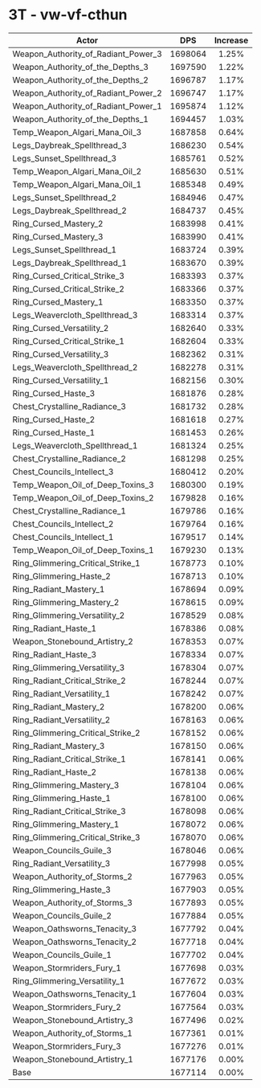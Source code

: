 # 3T - vw-vf-cthun
| Actor | DPS | Increase |
|---|:---:|:---:|
|Weapon_Authority_of_Radiant_Power_3|1698064|1.25%|
|Weapon_Authority_of_the_Depths_3|1697590|1.22%|
|Weapon_Authority_of_the_Depths_2|1696787|1.17%|
|Weapon_Authority_of_Radiant_Power_2|1696747|1.17%|
|Weapon_Authority_of_Radiant_Power_1|1695874|1.12%|
|Weapon_Authority_of_the_Depths_1|1694457|1.03%|
|Temp_Weapon_Algari_Mana_Oil_3|1687858|0.64%|
|Legs_Daybreak_Spellthread_3|1686230|0.54%|
|Legs_Sunset_Spellthread_3|1685761|0.52%|
|Temp_Weapon_Algari_Mana_Oil_2|1685630|0.51%|
|Temp_Weapon_Algari_Mana_Oil_1|1685348|0.49%|
|Legs_Sunset_Spellthread_2|1684946|0.47%|
|Legs_Daybreak_Spellthread_2|1684737|0.45%|
|Ring_Cursed_Mastery_2|1683998|0.41%|
|Ring_Cursed_Mastery_3|1683990|0.41%|
|Legs_Sunset_Spellthread_1|1683724|0.39%|
|Legs_Daybreak_Spellthread_1|1683670|0.39%|
|Ring_Cursed_Critical_Strike_3|1683393|0.37%|
|Ring_Cursed_Critical_Strike_2|1683366|0.37%|
|Ring_Cursed_Mastery_1|1683350|0.37%|
|Legs_Weavercloth_Spellthread_3|1683314|0.37%|
|Ring_Cursed_Versatility_2|1682640|0.33%|
|Ring_Cursed_Critical_Strike_1|1682604|0.33%|
|Ring_Cursed_Versatility_3|1682362|0.31%|
|Legs_Weavercloth_Spellthread_2|1682278|0.31%|
|Ring_Cursed_Versatility_1|1682156|0.30%|
|Ring_Cursed_Haste_3|1681876|0.28%|
|Chest_Crystalline_Radiance_3|1681732|0.28%|
|Ring_Cursed_Haste_2|1681618|0.27%|
|Ring_Cursed_Haste_1|1681453|0.26%|
|Legs_Weavercloth_Spellthread_1|1681324|0.25%|
|Chest_Crystalline_Radiance_2|1681298|0.25%|
|Chest_Councils_Intellect_3|1680412|0.20%|
|Temp_Weapon_Oil_of_Deep_Toxins_3|1680300|0.19%|
|Temp_Weapon_Oil_of_Deep_Toxins_2|1679828|0.16%|
|Chest_Crystalline_Radiance_1|1679786|0.16%|
|Chest_Councils_Intellect_2|1679764|0.16%|
|Chest_Councils_Intellect_1|1679517|0.14%|
|Temp_Weapon_Oil_of_Deep_Toxins_1|1679230|0.13%|
|Ring_Glimmering_Critical_Strike_1|1678773|0.10%|
|Ring_Glimmering_Haste_2|1678713|0.10%|
|Ring_Radiant_Mastery_1|1678694|0.09%|
|Ring_Glimmering_Mastery_2|1678615|0.09%|
|Ring_Glimmering_Versatility_2|1678529|0.08%|
|Ring_Radiant_Haste_1|1678386|0.08%|
|Weapon_Stonebound_Artistry_2|1678353|0.07%|
|Ring_Radiant_Haste_3|1678334|0.07%|
|Ring_Glimmering_Versatility_3|1678304|0.07%|
|Ring_Radiant_Critical_Strike_2|1678244|0.07%|
|Ring_Radiant_Versatility_1|1678242|0.07%|
|Ring_Radiant_Mastery_2|1678200|0.06%|
|Ring_Radiant_Versatility_2|1678163|0.06%|
|Ring_Glimmering_Critical_Strike_2|1678152|0.06%|
|Ring_Radiant_Mastery_3|1678150|0.06%|
|Ring_Radiant_Critical_Strike_1|1678141|0.06%|
|Ring_Radiant_Haste_2|1678138|0.06%|
|Ring_Glimmering_Mastery_3|1678104|0.06%|
|Ring_Glimmering_Haste_1|1678100|0.06%|
|Ring_Radiant_Critical_Strike_3|1678098|0.06%|
|Ring_Glimmering_Mastery_1|1678072|0.06%|
|Ring_Glimmering_Critical_Strike_3|1678070|0.06%|
|Weapon_Councils_Guile_3|1678046|0.06%|
|Ring_Radiant_Versatility_3|1677998|0.05%|
|Weapon_Authority_of_Storms_2|1677963|0.05%|
|Ring_Glimmering_Haste_3|1677903|0.05%|
|Weapon_Authority_of_Storms_3|1677893|0.05%|
|Weapon_Councils_Guile_2|1677884|0.05%|
|Weapon_Oathsworns_Tenacity_3|1677792|0.04%|
|Weapon_Oathsworns_Tenacity_2|1677718|0.04%|
|Weapon_Councils_Guile_1|1677702|0.04%|
|Weapon_Stormriders_Fury_1|1677698|0.03%|
|Ring_Glimmering_Versatility_1|1677672|0.03%|
|Weapon_Oathsworns_Tenacity_1|1677604|0.03%|
|Weapon_Stormriders_Fury_2|1677564|0.03%|
|Weapon_Stonebound_Artistry_3|1677496|0.02%|
|Weapon_Authority_of_Storms_1|1677361|0.01%|
|Weapon_Stormriders_Fury_3|1677276|0.01%|
|Weapon_Stonebound_Artistry_1|1677176|0.00%|
|Base|1677114|0.00%|
